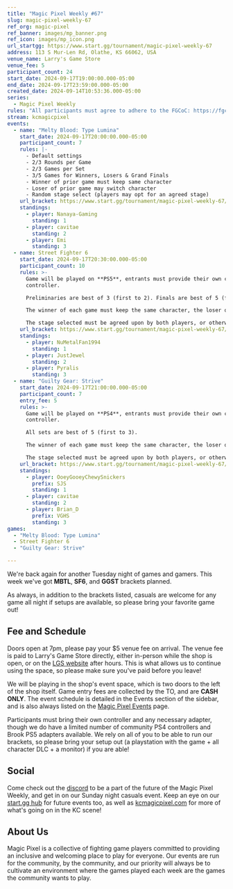 ```yaml
---
title: "Magic Pixel Weekly #67"
slug: magic-pixel-weekly-67
ref_org: magic-pixel
ref_banner: images/mp_banner.png
ref_icon: images/mp_icon.png
url_startgg: https://www.start.gg/tournament/magic-pixel-weekly-67
address: 113 S Mur-Len Rd, Olathe, KS 66062, USA
venue_name: Larry's Game Store
venue_fee: 5
participant_count: 24
start_date: 2024-09-17T19:00:00.000-05:00
end_date: 2024-09-17T23:59:00.000-05:00
created_date: 2024-09-14T10:53:36.000-05:00
series:
  - Magic Pixel Weekly
rules: "All participants must agree to adhere to the FGCoC: https://fgcoc.com/"
stream: kcmagicpixel
events:
  - name: "Melty Blood: Type Lumina"
    start_date: 2024-09-17T20:00:00.000-05:00
    participant_count: 7
    rules: |-
      - Default settings
      - 2/3 Rounds per Game
      - 2/3 Games per Set
      - 3/5 Games for Winners, Losers & Grand Finals
      - Winner of prior game must keep same character
      - Loser of prior game may switch character
      - Random stage select (players may opt for an agreed stage)
    url_bracket: https://www.start.gg/tournament/magic-pixel-weekly-67/events/melty-blood-type-lumina/brackets/1762826/2613671
    standings:
      - player: Nanaya-Gaming
        standing: 1
      - player: cavitae
        standing: 2
      - player: Emi
        standing: 3
  - name: Street Fighter 6
    start_date: 2024-09-17T20:30:00.000-05:00
    participant_count: 10
    rules: >-
      Game will be played on **PS5**, entrants must provide their own compatible
      controller.  

      Preliminaries are best of 3 (first to 2). Finals are best of 5 (first to 3).  

      The winner of each game must keep the same character, the loser of that game may switch characters.  

      The stage selected must be agreed upon by both players, or otherwise selected at random.
    url_bracket: https://www.start.gg/tournament/magic-pixel-weekly-67/events/street-fighter-6/brackets/1762825/2613670
    standings:
      - player: NuMetalFan1994
        standing: 1
      - player: JustJewel
        standing: 2
      - player: Pyralis
        standing: 3
  - name: "Guilty Gear: Strive"
    start_date: 2024-09-17T21:00:00.000-05:00
    participant_count: 7
    entry_fee: 5
    rules: >-
      Game will be played on **PS4**, entrants must provide their own compatible
      controller.  

      All sets are best of 5 (first to 3).  

      The winner of each game must keep the same character, the loser of that game may switch characters.  

      The stage selected must be agreed upon by both players, or otherwise selected at random.
    url_bracket: https://www.start.gg/tournament/magic-pixel-weekly-67/events/guilty-gear-strive/brackets/1762822/2613667
    standings:
      - player: OoeyGooeyChewySnickers
        prefix: SJS
        standing: 1
      - player: cavitae
        standing: 2
      - player: Brian_D
        prefix: VGHS
        standing: 3
games:
  - "Melty Blood: Type Lumina"
  - Street Fighter 6
  - "Guilty Gear: Strive"

---
```


We're back again for another Tuesday night of games and gamers. This week we've got **MBTL**, **SF6**, and **GGST** brackets planned.

As always, in addition to the brackets listed, casuals are welcome for any game all night if setups are available, so please bring your favorite game out! 

## Fee and Schedule

Doors open at 7pm, please pay your $5 venue fee on arrival. The venue fee is paid to Larry's Game Store directly, either in-person while the shop is open, or on the [LGS website](https://www.larrysgamestore.com/products/kc-magic-pixel-5) after hours. This is what allows us to continue using the space, so please make sure you've paid before you leave!

We will be playing in the shop's event space, which is two doors to the left of the shop itself. Game entry fees are collected by the TO, and are **CASH ONLY**. The event schedule is detailed in the Events section of the sidebar, and is also always listed on the [Magic Pixel Events](https://kcmagicpixel.com/events/) page.

Participants must bring their own controller and any necessary adapter, though we do have a limited number of community PS4 controllers and Brook PS5 adapters available. We rely on all of you to be able to run our brackets, so please bring your setup out (a playstation with the game + all character DLC + a monitor) if you are able!  

## Social

Come check out the [discord](https://discord.gg/jkmn6CVrrQ) to be a part of the future of the Magic Pixel Weekly, and get in on our Sunday night casuals event. Keep an eye on our [start.gg hub](https://www.start.gg/hub/magic-pixel) for future events too, as well as [kcmagicpixel.com](https://kcmagicpixel.com) for more of what's going on in the KC scene!

## About Us

Magic Pixel is a collective of fighting game players committed to providing an inclusive and welcoming place to play for everyone. Our events are run for the community, by the community, and our priority will always be to cultivate an environment where the games played each week are the games the community wants to play.
  